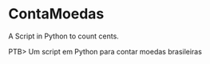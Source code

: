 # ContaMoedas

A Script in Python to count cents.


PTB> Um script em Python para contar moedas brasileiras
